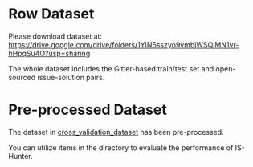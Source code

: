 # Row Dataset

Please download dataset at: https://drive.google.com/drive/folders/1YlN6sszyo9vmbjWSQiMN1vr-hHpqSu4O?usp=sharing

The whole dataset includes the Gitter-based train/test set and open-sourced issue-solution pairs.

# Pre-processed Dataset

The dataset in [cross_validation_dataset](./cross_validation_dataset) has been pre-processed.

You can utilize items in the directory to evaluate the performance of IS-Hunter.
